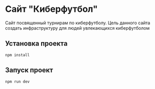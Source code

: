 Сайт "Киберфутбол"
=============================

Сайт посвященный турнирам по киберфутболу. Цель данного сайта создать инфраструктуру для людей увлекающихся киберфутболом

## Установка проекта
```
npm install
```
## Запуск проект
```
npm run dev
```